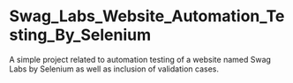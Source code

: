 # Swag_Labs_Website_Automation_Testing_By_Selenium
A simple project related to automation testing of a website named Swag Labs by Selenium as well as inclusion of validation cases.
